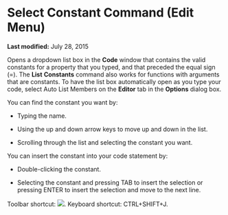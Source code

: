 
# Select Constant Command (Edit Menu)

 **Last modified:** July 28, 2015

Opens a dropdown list box in the  **Code** window that contains the valid constants for a property that you typed, and that preceded the equal sign (=). The **List** **Constants** command also works for functions with arguments that are constants. To have the list box automatically open as you type your code, select Auto List Members on the **Editor** tab in the **Options** dialog box.

You can find the constant you want by:



- Typing the name.
    
- Using the up and down arrow keys to move up and down in the list.
    
- Scrolling through the list and selecting the constant you want.
    

You can insert the constant into your code statement by:


- Double-clicking the constant.
    
- Selecting the constant and pressing TAB to insert the selection or pressing ENTER to insert the selection and move to the next line.
    

Toolbar shortcut: 
![](../images/tbr_selc_ZA01201740.gif). Keyboard shortcut: CTRL+SHIFT+J.
